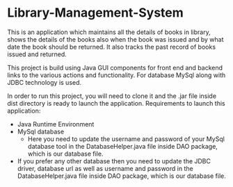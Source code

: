 # Library-Management-System
This is an application which maintains all the details of books in library, shows the details of the books 
also when the book was issued and by what date the book should be returned. It also tracks the past record of books issued and returned.


This project is build using Java GUI components for front end and backend links to the various actions and functionality. For database MySql along with JDBC technology is used.


In order to run this project, you will need to clone it and the .jar file inside dist directory is ready to launch the application. 
Requirements to launch this application: 
* Java Runtime Environment 
* MySql database 
    * Here you need to update the username and password of your MySql database tool in the DatabaseHelper.java file inside DAO package, which is our database file.
* If you prefer any other database then you need to update the JDBC driver, database url as well as username and password in the DatabaseHelper.java file inside DAO package, which is our database file.